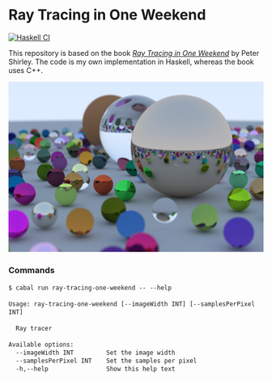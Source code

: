 # Ray Tracing in One Weekend 

[![Haskell CI](https://github.com/zarak/ray-tracing-one-weekend/actions/workflows/ray-tracing.yaml/badge.svg)](https://github.com/zarak/ray-tracing-one-weekend/actions/workflows/ray-tracing.yaml)

This repository is based on the book [_Ray Tracing in One Weekend_](https://raytracing.github.io/books/RayTracingInOneWeekend.html) by Peter Shirley. The code is my own implementation in Haskell, whereas the book uses C++.

![Final render](images/final.png)

### Commands
```
$ cabal run ray-tracing-one-weekend -- --help

Usage: ray-tracing-one-weekend [--imageWidth INT] [--samplesPerPixel INT]

  Ray tracer

Available options:
  --imageWidth INT         Set the image width
  --samplesPerPixel INT    Set the samples per pixel
  -h,--help                Show this help text
```
